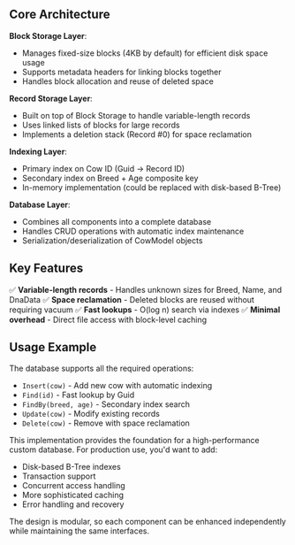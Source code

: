 ## Core Architecture

**Block Storage Layer**: 
- Manages fixed-size blocks (4KB by default) for efficient disk space usage
- Supports metadata headers for linking blocks together
- Handles block allocation and reuse of deleted space

**Record Storage Layer**:
- Built on top of Block Storage to handle variable-length records
- Uses linked lists of blocks for large records
- Implements a deletion stack (Record #0) for space reclamation

**Indexing Layer**:
- Primary index on Cow ID (Guid → Record ID)
- Secondary index on Breed + Age composite key
- In-memory implementation (could be replaced with disk-based B-Tree)

**Database Layer**:
- Combines all components into a complete database
- Handles CRUD operations with automatic index maintenance
- Serialization/deserialization of CowModel objects

## Key Features

✅ **Variable-length records** - Handles unknown sizes for Breed, Name, and DnaData
✅ **Space reclamation** - Deleted blocks are reused without requiring vacuum
✅ **Fast lookups** - O(log n) search via indexes
✅ **Minimal overhead** - Direct file access with block-level caching

## Usage Example

The database supports all the required operations:
- `Insert(cow)` - Add new cow with automatic indexing
- `Find(id)` - Fast lookup by Guid
- `FindBy(breed, age)` - Secondary index search
- `Update(cow)` - Modify existing records
- `Delete(cow)` - Remove with space reclamation

This implementation provides the foundation for a high-performance custom database. For production use, you'd want to add:
- Disk-based B-Tree indexes
- Transaction support
- Concurrent access handling
- More sophisticated caching
- Error handling and recovery

The design is modular, so each component can be enhanced independently while maintaining the same interfaces.